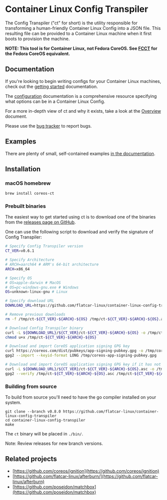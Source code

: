 # Container Linux Config Transpiler

The Config Transpiler ("ct" for short) is the utility responsible for transforming a human-friendly Container Linux Config into a JSON file. This resulting file can be provided to a Container Linux machine when it first boots to provision the machine.

**NOTE: This tool is for Container Linux, not Fedora CoreOS. See [FCCT](https://github.com/coreos/fcct) for the Fedora CoreOS equivalent.**

## Documentation

If you're looking to begin writing configs for your Container Linux machines, check out the [getting started][get-started] documentation.

The [configuration][config] documentation is a comprehensive resource specifying what options can be in a Container Linux Config.

For a more in-depth view of ct and why it exists, take a look at the [Overview][overview] document.

Please use the [bug tracker][issues] to report bugs.

[ignition]: https://github.com/coreos/ignition
[issues]: https://github.com/flatcar-linux/flatcar/issues
[overview]: doc/overview.md
[get-started]: doc/getting-started.md
[config]: doc/configuration.md

## Examples

There are plenty of small, self-contained examples [in the documentation][examples].

[examples]: doc/examples.md

## Installation

### macOS homebrew

```bash
brew install coreos-ct
```

### Prebuilt binaries

The easiest way to get started using ct is to download one of the binaries from the [releases page on GitHub][releases].

One can use the following script to download and verify the signature of Config Transpiler:

```bash
# Specify Config Transpiler version
CT_VER=v0.6.1

# Specify Architecture
# ARCH=aarch64 # ARM's 64-bit architecture
ARCH=x86_64

# Specify OS
# OS=apple-darwin # MacOS
# OS=pc-windows-gnu.exe # Windows
OS=unknown-linux-gnu # Linux

# Specify download URL
DOWNLOAD_URL=https://github.com/flatcar-linux/container-linux-config-transpiler/releases/download

# Remove previous downloads
rm -f /tmp/ct-${CT_VER}-${ARCH}-${OS} /tmp/ct-${CT_VER}-${ARCH}-${OS}.asc /tmp/coreos-app-signing-pubkey.gpg

# Download Config Transpiler binary
curl -L ${DOWNLOAD_URL}/${CT_VER}/ct-${CT_VER}-${ARCH}-${OS} -o /tmp/ct-${CT_VER}-${ARCH}-${OS}
chmod u+x /tmp/ct-${CT_VER}-${ARCH}-${OS}

# Download and import CoreOS application signing GPG key
curl https://coreos.com/dist/pubkeys/app-signing-pubkey.gpg -o /tmp/coreos-app-signing-pubkey.gpg
gpg2 --import --keyid-format LONG /tmp/coreos-app-signing-pubkey.gpg

# Download and import CoreOS application signing GPG key if it has not already been imported
curl -L ${DOWNLOAD_URL}/${CT_VER}/ct-${CT_VER}-${ARCH}-${OS}.asc -o /tmp/ct-${CT_VER}-${ARCH}-${OS}.asc
gpg2 --verify /tmp/ct-${CT_VER}-${ARCH}-${OS}.asc /tmp/ct-${CT_VER}-${ARCH}-${OS}
```

[releases]: https://github.com/flatcar-linux/container-linux-config-transpiler/releases

### Building from source

To build from source you'll need to have the go compiler installed on your system.

```shell
git clone --branch v0.8.0 https://github.com/flatcar-linux/container-linux-config-transpiler
cd container-linux-config-transpiler
make
```

The `ct` binary will be placed in `./bin/`.

Note: Review releases for new branch versions.

## Related projects

- [https://github.com/coreos/ignition](https://github.com/coreos/ignition)
- [https://github.com/flatcar-linux/afterburn/](https://github.com/flatcar-linux/afterburn)
- [https://github.com/poseidon/matchbox](https://github.com/poseidon/matchbox)
